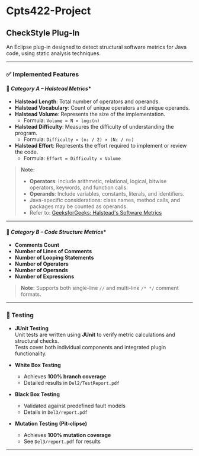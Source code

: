 # Cpts422-Project

## CheckStyle Plug-In

An Eclipse plug-in designed to detect structural software metrics for Java code, using static analysis techniques.

---

### ✅ Implemented Features

#### 🔹 **Category A* – Halstead Metrics**

- **Halstead Length**: Total number of operators and operands.
- **Halstead Vocabulary**: Count of unique operators and unique operands.
- **Halstead Volume**: Represents the size of the implementation.  
  - Formula: `Volume = N × log₂(n)`
- **Halstead Difficulty**: Measures the difficulty of understanding the program.  
  - Formula: `Difficulty = (n₁ / 2) × (N₂ / n₂)`
- **Halstead Effort**: Represents the effort required to implement or review the code.  
  - Formula: `Effort = Difficulty × Volume`

> **Note:**  
> - **Operators**: Include arithmetic, relational, logical, bitwise operators, keywords, and function calls.  
> - **Operands**: Include variables, constants, literals, and identifiers.  
> - Java-specific considerations: class names, method calls, and packages may be counted as operands.  
> - Refer to: [GeeksforGeeks: Halstead's Software Metrics](https://www.geeksforgeeks.org/software-engineering-halsteads-software-metrics/)

---

#### 🔹 **Category B* – Code Structure Metrics**

- **Comments Count**
- **Number of Lines of Comments**
- **Number of Looping Statements**
- **Number of Operators**
- **Number of Operands**
- **Number of Expressions**

> **Note:** Supports both single-line `//` and multi-line `/* */` comment formats.

---

### 🧪 Testing

- **JUnit Testing**  
  Unit tests are written using **JUnit** to verify metric calculations and structural checks.  
  Tests cover both individual components and integrated plugin functionality.

- **White Box Testing**  
  - Achieves **100% branch coverage**  
  - Detailed results in `Del2/TestReport.pdf`

- **Black Box Testing**  
  - Validated against predefined fault models  
  - Details in `Del3/report.pdf`

- **Mutation Testing (Pit-clipse)**  
  - Achieves **100% mutation coverage**  
  - See `Del3/report.pdf` for results

---
